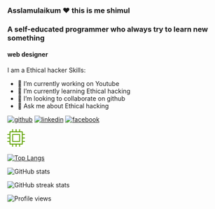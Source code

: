### Asslamulaikum ❤ this is me shimul

### A self-educated programmer who always try to learn new something

#### web designer

I am a Ethical hacker
Skills:  

- 🔭 I’m currently working on Youtube 
- 🌱 I’m currently learning Ethical hacking
- 👯 I’m looking to collaborate on github 
- 💬 Ask me about Ethical hacking 


[<img src='https://cdn.jsdelivr.net/npm/simple-icons@3.0.1/icons/github.svg' alt='github' height='40'>](https://github.com/jhshimul2001)  [<img src='https://cdn.jsdelivr.net/npm/simple-icons@3.0.1/icons/linkedin.svg' alt='linkedin' height='40'>](https://www.linkedin.com/in/juvaid-hasan-shimul/)  [<img src='https://cdn.jsdelivr.net/npm/simple-icons@3.0.1/icons/facebook.svg' alt='facebook' height='40'>](https://www.facebook.com/jubayedhasan.shimul)  

<a href='https://docs.github.com/en/developers'><img src='https://raw.githubusercontent.com/acervenky/animated-github-badges/master/assets/devbadge.gif' width='40' height='40'></a> 

[![Top Langs](https://github-readme-stats.vercel.app/api/top-langs/?username=jhshimul2001)](https://github.com/anuraghazra/github-readme-stats)

![GitHub stats](https://github-readme-stats.vercel.app/api?username=jhshimul2001&show_icons=true&count_private=true)  

![GitHub streak stats](https://streak-stats.demolab.com/?user=jhshimul2001)  

![Profile views](https://gpvc.arturio.dev/jhshimul2001)  














